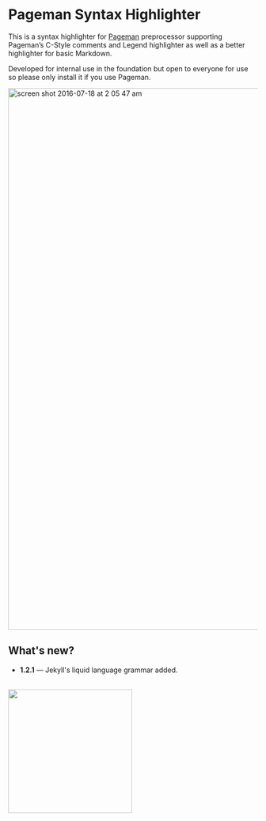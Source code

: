 # Pageman Syntax Highlighter
This is a syntax highlighter for [Pageman](https://github.com/karyfoundation/pageman) preprocessor supporting Pageman’s C-Style comments and Legend highlighter as well as a better highlighter for basic Markdown.

Developed for internal use in the foundation but open to everyone for use so please only install it if you use Pageman.

<img width="1095" alt="screen shot 2016-07-18 at 2 05 47 am" src="https://cloud.githubusercontent.com/assets/2157285/16903208/cc97586e-4c8c-11e6-8271-77b8d52d9660.png">

## What's new?
- **1.2.1** &mdash; Jekyll's liquid language grammar added.

<br />
<a href="http://www.karyfoundation.org/">
    <img src="http://www.karyfoundation.org/foundation/logo/github-full-horse.png" width="250"/>
</a>
